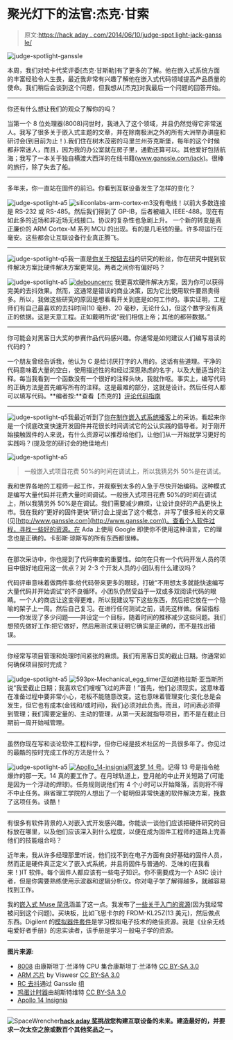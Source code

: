 # 聚光灯下的法官:杰克·甘索

> 原文:[https://hack aday . com/2014/06/10/judge-spot light-jack-ganss le/](https://hackaday.com/2014/06/10/judge-spotlight-jack-ganssle/)

![judge-spotlight-ganssle](../Images/eee79c601302ee5ae37553c048e943f2.png)

本周，我们对哈卡代奖评委[杰克·甘斯勒]有了更多的了解。他在嵌入式系统方面的丰富经验令人生畏，最近我非常有兴趣了解他在嵌入式代码领域提高产品质量的使命。我们稍后会谈到这个问题，但我想从[杰克]对我最后一个问题的回答开始。

* * *

你还有什么想让我们的观众了解你的吗？

当第一个 8 位处理器(8008)问世时，我进入了这个领域，并且仍然觉得它非常迷人。我写了很多关于嵌入式主题的文章，并在除南极洲之外的所有大洲举办讲座和研讨会(到目前为止！).我们住在树木茂密的马里兰州芬克斯堡，每年的这个时候都非常迷人，而且，因为我的办公室就在房子里，通勤还算可以。其他爱好包括航海；我写了一本关于独自横渡大西洋的在线书籍(www.ganssle.com/jack)。很棒的旅行，除了失去了船。

* * *

多年来，你一直站在固件的前沿。你看到互联设备发生了怎样的变化？

![judge-spotlight-a5](../Images/e0fd8d9a3b895238914a03e4e344c724.png) ![siliconlabs-arm-cortex-m3](../Images/92fd74f877d8c5cb64eaf8cb0ade9ed9.png)没有电线！以前大多数连接是 RS-232 或 RS-485。然后我们得到了 GP-IB，后者被编入 IEEE-488。现在有如此多的近场和非近场无线接口。协议的复杂性也急剧上升。
一个新的转变是真正廉价的 ARM Cortex-M 系列 MCU 的出现。有的是几毛钱的量。许多将运行在毫安。这些都会让互联设备行业真正腾飞。

* * *

![judge-spotlight-q5](../Images/0bc143bcd5b5831ce16c440de89cd00d.png)我一直是[你关于按钮去抖](http://www.ganssle.com/debouncing.htm)的研究的粉丝，你在研究中提到软件解决方案比硬件解决方案更常见。两者之间你有偏好吗？

![judge-spotlight-a5](../Images/e0fd8d9a3b895238914a03e4e344c724.png) [![debouncerrc](../Images/d6caa5c829fe10fd6af3b78ec4dedbf5.png)](http://www.ganssle.com/debouncing.htm) 我更喜欢硬件解决方案，因为你可以获得完美的去抖效果。然而，这通常是错误的商业决策，因为它比使用软件要昂贵得多。所以，我做这些研究的原因是想看看开关到底是如何工作的。事实证明，工程师们有自己最喜欢的去抖时间(10 毫秒、20 毫秒，无论什么)，但这个数字没有真正的依据。这是天意工程。正如戴明所说“我们相信上帝；其他的都带数据。”

* * *

你可能会对黑客日大奖的参赛作品代码感兴趣。你通常是如何建议人们编写易读的代码的？

一个朋友曾经告诉我，他认为 C 是给讨厌打字的人用的。这话有些道理。干净的代码意味着大量的空白，使用描述性的和经过深思熟虑的名字，以及大量适当的注释。每当我看到一个函数没有一个很好的注释头块，我就作呕。事实上，编写代码的正确方法是首先编写所有的注释。这是最难的部分，这就是设计。然后任何人都可以填写代码。**编者按:**查看【杰克的】[评论代码指南](http://www.ganssle.com/commenting.htm)

* * *

![judge-spotlight-q5](../Images/0bc143bcd5b5831ce16c440de89cd00d.png)我最近听到了[你在制作嵌入式系统播客](http://embedded.fm/episodes/2014/5/27/53-being-a-grownup-engineer)上的采访。看起来你是一个彻底改变快速开发固件并花很长时间调试它的公认实践的倡导者。对于刚开始接触固件的人来说，有什么资源可以推荐给他们，让他们从一开始就学习更好的实践吗？(提及您的研讨会的绝佳地点)

![judge-spotlight-a5](../Images/e0fd8d9a3b895238914a03e4e344c724.png)

> 一般嵌入式项目花费 50%的时间在调试上，所以我猜另外 50%是在调试。

我和世界各地的工程师一起工作，并观察到太多的人急于尽快开始编码。这种模式是编写大量代码并花费大量时间调试。一般嵌入式项目花费 50%的时间在调试上，所以我猜另外 50%是在调试。我们需要减少麻烦，让设计良好的产品更快上市。我在我的“更好的固件更快”研讨会上提出了这个概念，并写了很多相关的文章(见[http://www.ganssle.com](http://www.ganssle.com))。查看个人软件过程，寻找一些好的资源。在 Ada 上使用 Google 即使你不使用这种语言，它的理念也是正确的。卡彭斯·琼斯写的所有东西都很棒。

* * *

在那次采访中，你也提到了代码审查的重要性。如何在只有一个代码开发人员的项目中很好地应用这一优点？对 2-3 个开发人员的小团队有什么建议吗？

代码评审意味着做两件事:给代码带来更多的眼球，打破“不用想太多就能快速编写大量代码并开始调试”的不良循环。小团队仍然受益于一双或多双阅读代码的眼睛。一个人的商店让这变得更难，所以我建议写下这些东西，然后把它放在一个隐喻的架子上一周。然后自己复习。在进行任何测试之前，请先这样做。保留指标——你发现了多少问题——并设定一个目标，随着时间的推移减少这些问题。我们想预先做好工作:把它做好，然后用测试来证明它确实是正确的，而不是找出错误。

* * *

你经常写项目管理和处理时间紧张的麻烦。我们有黑客日奖的截止日期。你通常如何确保项目按时完成？

![judge-spotlight-a5](../Images/e0fd8d9a3b895238914a03e4e344c724.png) ![593px-Mechanical_egg_timer](../Images/55009c03afa704d47d571cfce4676077.png)正如道格拉斯·亚当斯所说“我爱截止日期；我喜欢它们嗖嗖飞过的声音！”首先，他们必须现实。这意味着在准备过程中要非常小心，老板不能随意改变。这也意味着管理变化:变化总是会发生，但它也有成本(金钱和/或时间)，我们必须对此负责。而且，时间表必须得到管理；我们需要定量的、主动的管理，从第一天起就指导项目，而不是在截止日期前一周开始喊管理。

* * *

虽然你现在写和谈论软件工程科学，但你已经是技术社区的一员很多年了。你见过的最酷的按时完成工作的方法是什么？

![judge-spotlight-a5](../Images/e0fd8d9a3b895238914a03e4e344c724.png) [ ![Apollo_14-insignia](../Images/2433d0c6eaa61a0f87e84590a9c221f1.png)阿波罗 14 号](http://en.wikipedia.org/wiki/Apollo_14)。记得 13 号是指令舱爆炸的那一天。14 真的要工作了。在月球轨道上，登月舱的中止开关短路了(可能是因为一个浮动的焊球)。任务规则说他们有 4 个小时可以开始降落，否则将不得不中止任务。麻省理工学院的人想出了一个聪明但非常快速的软件解决方案，挽救了这项任务。谈酷！

* * *

有很多有软件背景的人对嵌入式开发感兴趣。你能谈一谈他们应该把硬件研究的目标放在哪里，以及他们应该深入到什么程度，以便在成为固件工程师的道路上完善他们的技能组合吗？

近年来，我从许多经理那里听说，他们找不到在电子方面有良好基础的固件人员，然而正是硬件真正定义了嵌入式系统，并且将固件与普通的、乏味的(在我看来！)IT 软件。每个固件人都应该有一些电子知识。你不需要成为一个 ASIC 设计者，但是你需要熟练使用示波器和逻辑分析仪。你对电子学了解得越多，就越容易找到工作。

我的[嵌入式 Muse 简讯](http://www.ganssle.com/tem-subunsub.html)涵盖了这一点。我发布了[一些关于入门的资源](http://www.ganssle.com/startinges.htm)(因为我经常被问到这个问题)。买块板，比如飞思卡尔的 FRDM-KL25Z(13 美元)，然后做点东西。Digilent 的[模拟器件套件](http://www.digilentinc.com/Products/Detail.cfm?NavPath=2,393,666&Prod=APK)是学习模拟电子技术的绝佳资源。我是《业余无线电爱好者手册》的忠实读者，该手册是学习一般电子学的资源。

* * *

**图片来源:**

*   [8008](http://commons.wikimedia.org/wiki/File:KL_Intel_C8008-1.jpg#mediaviewer/File:KL_Intel_C8008-1.jpg) 由康斯坦丁·兰泽特 CPU 集合康斯坦丁·兰泽特 [CC BY-SA 3.0](http://creativecommons.org/licenses/by-sa/3.0)
*   [ARM 芯片](http://en.wikipedia.org/wiki/File:ARM_Cortex-M0_and_M3_ICs_in_SMD_Packages.jpg) by Viswesr [CC BY-SA 3.0](http://creativecommons.org/licenses/by-sa/3.0)
*   [RC 去抖](http://www.ganssle.com/debouncing-pt2.htm)通过 Ganssle 组
*   [鸡蛋计时器](http://commons.wikimedia.org/wiki/File:Mechanical_egg_timer.jpg)由胡斯特维特 [CC BY-SA 3.0](http://creativecommons.org/licenses/by-sa/3.0)
*   [Apollo 14 Insignia](http://en.wikipedia.org/wiki/File:Apollo_14-insignia.png)

* * *

![SpaceWrencher](../Images/4892437613088ab3882681a2ec04a2bb.png)**[hack aday 奖](http://hackaday.io/prize)挑战您构建互联设备的未来。建造最好的，并要求一次太空之旅或数百个其他奖品之一。**
